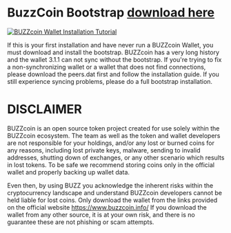 # BuzzCoin Bootstrap [download here](https://github.com/buzzcoin-project/BUZZbootstrap/releases/latest)

[![BUZZcoin Wallet Installation Tutorial](http://img.youtube.com/vi/EE4cUFM5JkM/0.jpg)](http://www.youtube.com/watch?v=EE4cUFM5JkM)

If this is your first installation and have never run a BUZZcoin Wallet, you must download and install the bootstrap.
BUZZcoin has a very long history and the wallet 3.1.1 can not sync without the bootstrap. 
If you're trying to fix a non-synchronizing wallet or a wallet that does not find connections, please download the peers.dat first and follow the installation guide. If you still experience syncing problems, please do a full bootstrap installation.


# DISCLAIMER
BUZZcoin is an open source token project created for use solely within the BUZZcoin ecosystem. The team as well as the token and wallet developers are not responsible for your holdings, and/or any lost or burned coins for any reasons, including lost private keys, malware, sending to invalid addresses, shutting down of exchanges, or any other scenario which results in lost tokens. To be safe we recommend storing coins only in the official wallet and properly backing up wallet data.

Even then, by using BUZZ you acknowledge the inherent risks within the cryptocurrency landscape and understand BUZZcoin developers cannot be held liable for lost coins. Only download the wallet from the links provided on the official website https://www.buzzcoin.info/ If you download the wallet from any other source, it is at your own risk, and there is no guarantee these are not phishing or scam attempts.

